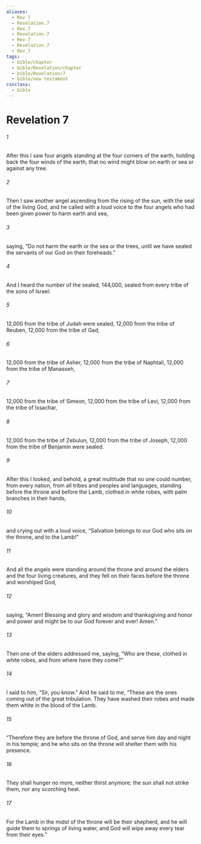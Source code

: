 ```yaml
---
aliases:
  - Rev 7
  - Revelation.7
  - Rev.7
  - Revelation-7
  - Rev-7
  - Revelation_7
  - Rev_7
tags:
  - bible/chapter
  - bible/Revelation/chapter
  - bible/Revelation/7
  - bible/new testament
cssclass:
  - bible
---
```


# Revelation 7

###### 1
After this I saw four angels standing at the four corners of the earth, holding back the four winds of the earth, that no wind might blow on earth or sea or against any tree.
###### 2
Then I saw another angel ascending from the rising of the sun, with the seal of the living God, and he called with a loud voice to the four angels who had been given power to harm earth and sea,
###### 3
saying, “Do not harm the earth or the sea or the trees, until we have sealed the servants of our God on their foreheads.”
###### 4
And I heard the number of the sealed, 144,000, sealed from every tribe of the sons of Israel:
###### 5
12,000 from the tribe of Judah were sealed, 12,000 from the tribe of Reuben, 12,000 from the tribe of Gad,
###### 6
12,000 from the tribe of Asher, 12,000 from the tribe of Naphtali, 12,000 from the tribe of Manasseh,
###### 7
12,000 from the tribe of Simeon, 12,000 from the tribe of Levi, 12,000 from the tribe of Issachar,
###### 8
12,000 from the tribe of Zebulun, 12,000 from the tribe of Joseph, 12,000 from the tribe of Benjamin were sealed.
###### 9
After this I looked, and behold, a great multitude that no one could number, from every nation, from all tribes and peoples and languages, standing before the throne and before the Lamb, clothed in white robes, with palm branches in their hands,
###### 10
and crying out with a loud voice, “Salvation belongs to our God who sits on the throne, and to the Lamb!”
###### 11
And all the angels were standing around the throne and around the elders and the four living creatures, and they fell on their faces before the throne and worshiped God,
###### 12
saying, “Amen! Blessing and glory and wisdom and thanksgiving and honor and power and might be to our God forever and ever! Amen.”
###### 13
Then one of the elders addressed me, saying, “Who are these, clothed in white robes, and from where have they come?”
###### 14
I said to him, “Sir, you know.” And he said to me, “These are the ones coming out of the great tribulation. They have washed their robes and made them white in the blood of the Lamb.
###### 15
“Therefore they are before the throne of God, and serve him day and night in his temple; and he who sits on the throne will shelter them with his presence.
###### 16
They shall hunger no more, neither thirst anymore;   the sun shall not strike them, nor any scorching heat.
###### 17
For the Lamb in the midst of the throne will be their shepherd, and he will guide them to springs of living water, and God will wipe away every tear from their eyes.”


